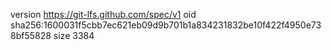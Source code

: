 version https://git-lfs.github.com/spec/v1
oid sha256:1600031f5cbb7ec621eb09d9b701b1a834231832be10f422f4950e738bf55828
size 3384
